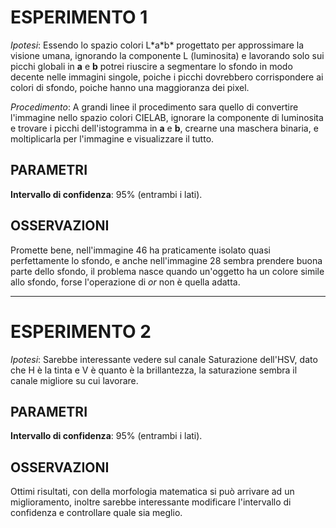 # ESPERIMENTO 1

*Ipotesi*: Essendo lo spazio colori L\*a\*b* progettato per approssimare la visione umana, ignorando la componente L (luminosita) e lavorando solo sui picchi globali in **a** e **b** potrei riuscire a segmentare lo sfondo in modo decente nelle immagini singole, poiche i picchi dovrebbero corrispondere ai colori di sfondo, poiche hanno una maggioranza dei pixel.

*Procedimento*:
A grandi linee il procedimento sara quello di convertire l'immagine nello spazio colori CIELAB, ignorare la componente di luminosita e trovare i picchi dell'istogramma in **a** e **b**, crearne una maschera binaria, e moltiplicarla per l'immagine e visualizzare il tutto.

## PARAMETRI
**Intervallo di confidenza**: 95% (entrambi i lati).

## OSSERVAZIONI

Promette  bene, nell'immagine 46 ha praticamente isolato quasi perfettamente lo sfondo, e anche nell'immagine 28 sembra prendere buona parte dello sfondo, il problema nasce quando un'oggetto ha un colore simile allo sfondo, forse l'operazione di *or* non è quella adatta.

---

# ESPERIMENTO 2

*Ipotesi*: Sarebbe interessante vedere sul canale Saturazione dell'HSV, dato che H è la tinta e V è quanto è la brillantezza, la saturazione sembra il canale migliore su cui lavorare.

## PARAMETRI
**Intervallo di confidenza**: 95% (entrambi i lati).

## OSSERVAZIONI

Ottimi risultati, con della morfologia matematica si può arrivare ad un miglioramento, inoltre sarebbe interessante modificare l'intervallo di confidenza e controllare quale sia meglio.